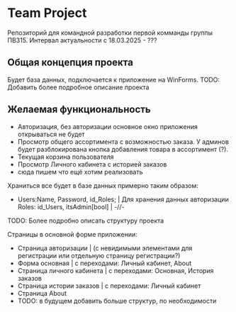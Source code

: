# Team Project
Репозиторий для командной разработки первой комманды группы ПВ315.
Интервал актуальности с 18.03.2025 - ???

## Общая концепция проекта
Будет база данных, подключается к приложение на WinForms.
TODO: Добавить более подробное описание проекта

## Желаемая функциональность
- Авторизация, без авторизации основное окно приложения открываться не будет
- Просмотр общего ассортимента с возможностью заказа. У админов будет разблокирована кнопка добавления товара в ассортимент (?).
- Текущая корзина пользователя
- Просмотр Личного кабинета с историей заказов
- сюда пишем что ещё хотим реализовать

Храниться все будет в базе данных примерно таким образом:
- Users:Name, Password, id_Roles; | Для хранения данных авторизации
    Roles: id_Users, itsAdmin[bool] | -//-

TODO: Более подробно описать структуру проекта

Страницы в основной форме приложении:
- Страница авторизации              | (с невидимыми элементами для регистрации или отдельную страницу регистрации?)
- Форма основная                    | с переходами: Личный кабинет, About
- Страница личного кабинета         | с переходами: Основная, История заказов
- Страница истории заказов          | с переходами: Личный кабинет
- Страница About
- TODO: в будущем добавить больше структур, по необходимости



